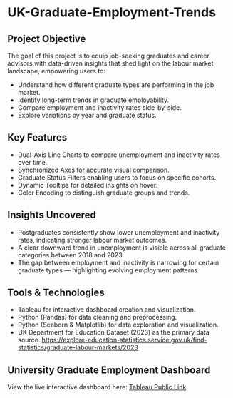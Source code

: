 # UK-Graduate-Employment-Trends

## Project Objective
The goal of this project is to equip job-seeking graduates and career advisors with data-driven insights that shed light on the labour market landscape,  empowering users to:
- Understand how different graduate types are performing in the job market.
- Identify long-term trends in graduate employability.
- Compare employment and inactivity rates side-by-side.
- Explore variations by year and graduate status.

## Key Features
- Dual-Axis Line Charts to compare unemployment and inactivity rates over time.
- Synchronized Axes for accurate visual comparison.
- Graduate Status Filters enabling users to focus on specific cohorts.
- Dynamic Tooltips for detailed insights on hover.
- Color Encoding to distinguish graduate groups and trends.

## Insights Uncovered
- Postgraduates consistently show lower unemployment and inactivity rates, indicating stronger labour market outcomes.
- A clear downward trend in unemployment is visible across all graduate categories between 2018 and 2023.
- The gap between employment and inactivity is narrowing for certain graduate types — highlighting evolving employment patterns.

## Tools & Technologies
- Tableau for interactive dashboard creation and visualization.
- Python (Pandas) for data cleaning and preprocessing.
- Python (Seaborn & Matplotlib) for data exploration and visualization.
- UK Department for Education Dataset (2023) as the primary data source. https://explore-education-statistics.service.gov.uk/find-statistics/graduate-labour-markets/2023

## University Graduate Employment Dashboard
View the live interactive dashboard here: [Tableau Public Link](https://public.tableau.com/views/Book1_17492460142320/UKGraduateEmploymentTrends?:language=en-GB&:sid=&:redirect=auth&:display_count=n&:origin=viz_share_link)

